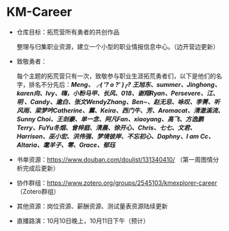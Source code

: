 # KM-Career
- 仓库目标：拓荒营所有勇者的共创作品

  整理与归集职业资源，建立一个小型的职业情报信息中心。（边开营边更新）

- 致敬勇者：

  每个主题的拓荒营只有一次，致敬参与职业生涯拓荒勇者们，以下是他们的名字，排名不分先后：***Meng、╭( ′? o ?′ )╭? 王旭东、summer、Jinghong、karen向、Ivy、嗨，小粉马甲、长风、018、谢翔Ryan、Persevere、江、明 、Candy、逾白、张文WendyZhang、Ben~、赵无忌、咏叹、李菁、听风雨、梁梦吟Catherine、薰、Keira、西门牛、芳、Aromacat、清澈溪流、Sunny Choi、王剑豪、单一念、阿凡Fan、xiaoyang、高飞、方逸鹏Terry、FuYu冬烟、曾梓庭、清晨、徐开心、Chris、七七、文君、Harrison、巫小宏、洪伟强、梦境彼岸、不忘初心、Daphny、I am Cc、Altaria、耄羊子、零、Grace、郁珏***

- 书单资源：https://www.douban.com/doulist/131340410/  （第一周图情分析完成后更新）

- 协作群组：https://www.zotero.org/groups/2545103/kmexplorer-career  （Zotero群组）

- 其他资源：岗位资源、薪酬资源、测试量表资源陆续更新

- 直播路演：10月10日晚上，10月11日下午（预计）

